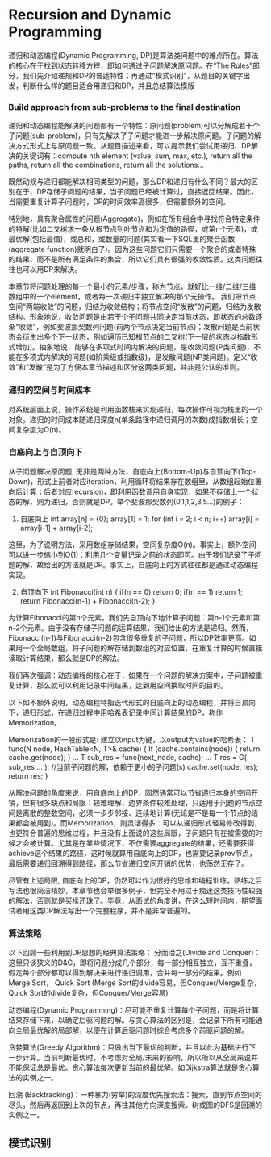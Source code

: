 # Recursion and Dynamic Programming

递归和动态编程(Dynamic Programming, DP)是算法类问题中的难点所在。算法的核心在于找到状态转移方程，即如何通过子问题解决原问题。在“The Rules”部分，我们先介绍递规和DP的普适特性；再通过“模式识别”，从题目的关键字出发，判断什么样的题目适合用递归和DP，并且总结算法模版

### Build approach from sub-problems to the final destination

递归和动态编程能解决的问题都有一个特性：原问题(problem)可以分解成若干个子问题(sub-problem)，只有先解决了子问题才能进一步解决原问题。子问题的解决方式形式上与原问题一致。从题目描述来看，可以提示我们尝试用递归、DP解决的关键词有：compute nth element (value, sum, max, etc.), return all the paths, return all the combinations, return all the solutions…

既然动规与递归都能解决相同类型的问题，那么DP和递归有什么不同？最大的区别在于，DP存储子问题的结果，当子问题已经被计算过，直接返回结果。因此，当需要重复计算子问题时，DP的时间效率高很多，但需要额外的空间。

特别地，具有聚合属性的问题(Aggregate)，例如在所有组合中寻找符合特定条件的特解(比如二叉树求一条从根节点到叶节点和为定值的路径，或第n个元素)，或最优解(包括最值)，或总和，或数量的问题(其实看一下SQL里的聚合函数(aggregate function)就明白了)。因为这些问题它们只需要一个聚合的或者特殊的结果，而不是所有满足条件的集合，所以它们具有很强的收敛性质。这类问题往往也可以用DP来解决。

本章节将问题处理的每一个最小的元素/步骤，称为节点，就好比一维/二维/三维数组中的一个element，或者每一次递归中独立解决的那个元操作。 我们把节点空间“两端收敛”的问题，归结为收敛结构；将节点空间“发散”的问题，归结为发散结构。形象地说，收敛问题是由若干个子问题共同决定当前状态，即状态的总数逐渐“收敛”，例如斐波那契数列问题(前两个节点决定当前节点)；发散问题是当前状态会衍生出多个下一状态，例如遍历已知根节点的二叉树(下一层的状态以指数形式增加)。抽象地说，能够在多项式时间内解决的问题，是收敛问题(P类问题)，不能在多项式内解决的问题(如阶乘级或指数级)，是发散问题(NP类问题)。定义“收敛”和“发散”是为了方便本章节描述和区分这两类问题，并非是公认的准则。

### 递归的空间与时间成本

对系统层面上说，操作系统是利用函数栈来实现递归，每次操作可视为栈里的一个对象。递归的时间成本随递归深度n(单条路径中递归调用的次数)成指数增长；空间复杂度为O(n)。

### 自底向上与自顶向下

从子问题解决原问题, 无非是两种方法，自底向上(Bottom-Up)与自顶向下(Top-Down)，形式上前者对应iteration，利用循环将结果存在数组里，从数组起始位置向后计算；后者对应recursion，即利用函数调用自身实现，如果不存储上一个状态的解，则为递归，否则就是DP。举个斐波那契数列(0,1,1,2,3,5…)的例子：

1) 自底向上
int array[n] = {0};
array[1] = 1;
for (int i = 2; i < n; i++)
    array[i] = array[i-1] + array[i-2];

这里，为了说明方法，采用数组存储结果，空间复杂度O(n)。事实上，额外空间可以进一步缩小到O(1)：利用几个变量记录之前的状态即可。由于我们记录了子问题的解，故给出的方法就是DP。事实上，自底向上的方式往往都是通过动态编程实现。

2) 自顶向下
int Fibonacci(int n)
{
    if(n == 0)
        return 0;
    if(n == 1)
        return 1;
    return Fibonacci(n-1) + Fibonacci(n-2);
}

为计算Fibonacci的第n个元素，我们先自顶向下地计算子问题：第n-1个元素和第n-2个元素。由于没有存储子问题的运算结果，我们给出的方法是递归。然而，Fibonacci(n-1)与Fibonacci(n-2)包含很多重复的子问题，所以DP效率更高。如果用一个全局数组，将子问题的解存储到数组的对应位置，在重复计算的时候直接读取计算结果，那么就是DP的解法。

我们再次强调：动态编程的核心在于，如果在一个问题的解决方案中，子问题被重复计算，那么就可以利用记录中间结果，达到用空间换取时间的目的。

以下如不额外说明，动态编程特指迭代形式的自底向上的动态编程，并将自顶向下，递归形式，在递归过程中用哈希表记录中间计算结果的DP，称作Memorization。

Memorization的一般形式是: 建立以input为键，以output为value的哈希表：
T func(N node, HashTable<N, T>& cache) {
    If (cache.contains(node)) {
        return cache.get(node);
    }
    …
    T sub_res = func(next_node, cache);
…
    T res = G( sub_res … );  //当前子问题的解，依赖于更小的子问题(s)
    cache.set(node, res);
    return res;
}

从解决问题的角度来说，用自底向上的DP，固然通常可以节省递归本身的空间开销，但有很多缺点和局限：较难理解，边界条件较难处理，只适用于问题的节点空间是离散的整数空间，必须一步步邻接、连续地计算(无论是不是每一个节点的结果都会被用到)。而Memorization，则灵活得多：可以从递归形式轻易修改得到，也更符合普遍的思维过程，并且没有上面说的这些局限，子问题只有在被需要的时候才会被计算。尤其是在某些情况下，不仅需要aggregate的结果，还需要获得achieve这个结果的路径，这时候就算用自底向上的DP，也需要记录prev节点，最后需要递归回溯得到路径，那么节省递归空间开销的优势，也荡然无存了。

尽管有上述局限, 自底向上的DP，仍然可以作为很好的思维和编程训练，熟练之后写法也很简洁精妙，本章节也会举很多例子，但完全不用过于痴迷这类技巧性较强的解法，否则就是买椟还珠了。毕竟，从面试的角度讲，在这么短时间内，期望面试者用这类DP解法写出一个完整程序，并不是非常普遍的。

### 算法策略

以下回顾一些利用到DP思想的经典算法策略：
分而治之(Divide and Conquer)： 这里只谈狭义的D&C，即将问题分成几个部分，每一部分相互独立，互不重叠，假定每个部分都可以得到解决来进行递归调用，合并每一部分的结果。例如Merge Sort， Quick Sort (Merge Sort的divide容易，但Conquer/Merge复杂，Quick Sort的divide复杂，但Conquer/Merge容易)

动态编程(Dynamic Programming)：尽可能不重复计算每个子问题，而是将计算结果存储下来，以确定后驱问题的解。与贪心算法的区别是，会记录下所有可能通向全局最优解的局部解，以便在计算后驱问题时综合考虑多个前驱问题的解。

贪婪算法(Greedy Algorithm)：只做出当下最优的判断，并且以此为基础进行下一步计算。当前判断最优时，不考虑对全局/未来的影响，所以所以从全局来说并不能保证总是最优。贪心算法每次更新当前的最优解。如Dijkstra算法就是贪心算法的实例之一。

回溯 (Backtracking)：一种暴力(穷举)的深度优先搜索法：搜索，直到节点空间的尽头，然后再返回到上次的节点，再往其他方向深度搜索。树或图的DFS是回溯的实例之一。

## 模式识别